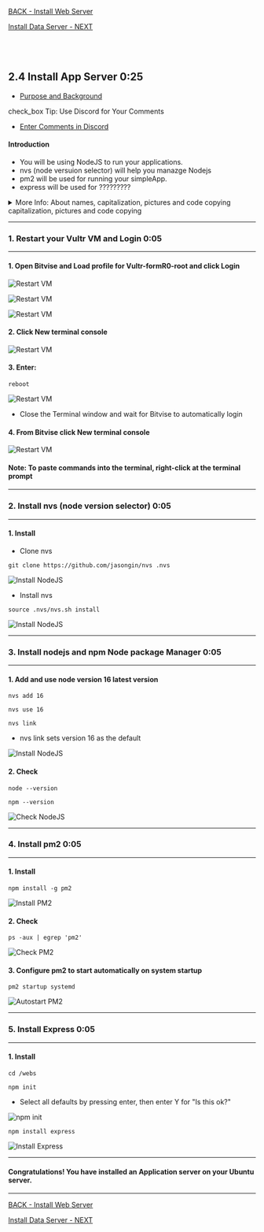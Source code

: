 <!-- ------------------------------------------------------------------------- -->

<div class="page-back">

[BACK - Install Web Server     ](/Setup/fr0303_Setup-Web-Server-Ubuntu.md)
</div><div class="page-next">

[Install Data Server - NEXT](/Setup/fr0305_Setup-Data-Server-Ubuntu.md)
</div><div style="margin-top:35px">&nbsp;</div>

<!-- ------------------------------------------------------------------------- -->


## 2.4 Install App Server 0:25 <!-- {docsify-ignore} -->
- [Purpose and Background](../Setup/purposes/pfr0304_Setup-App-Server-Ubuntu.md)

<div class="notice-tip">
  <div class="notice-tip-header">
    <span class="google-icon">check_box</span> <!-- or check -->
    Tip: Use Discord  for Your Comments 
  </div>

- [Enter Comments in Discord](https://discord.com/channels/928752444316483585/931218086256857118)
</div>

#### Introduction <!-- {docsify-ignore} -->
- You will be using NodeJS to run your applications.
- nvs (node versuion selector) will help you manazge Nodejs
- pm2 will be used for running your simpleApp.
- express will be used for ?????????

<details class="details-style">
    <summary class="summary-style">
More Info: About names, capitalization, pictures and code copying capitalization, pictures and code copying
    </summary>
    <div class="popup">

- In this tutorial please be careful to use the Exact Spelling and Capitalization. You will be using Windows, Unix and GitBash command prompts. Improper captialization will cause commands to fail. Some examples are: Local_Admin, myProject, repos, remotes and .ssh.
- This documentation was produced in 2021-2022. You will experience differences in some of the pictures due to the changes made over time by the developers of the softwares and web sites that are used.
- We recommend that you copy and paste code snippets from the documentation into your workstation/server. This will reduce the errors caused by hand typing.
Hover over the snippet and click copy, then paste as appropriate.

</div>
</details>

----
### 1. Restart your Vultr VM and Login 0:05

----
#### 1. Open Bitvise and Load profile for Vultr-formR0-root and click Login

![Restart VM](./images/fr0300-01_restart-vm.png "Restart VM")

![Restart VM](./images/fr0300-01_restart-vm1.png "Restart VM")

![Restart VM](./images/fr0300-01_restart-vm2.png "Restart VM")

#### 2. Click New terminal console

![Restart VM](./images/fr0301-09_Vultr-New-Profile-Console.png "Restart VM")

#### 3. Enter:

```
reboot
```

![Restart VM](./images/fr0300-01_restart-vm4.png "Restart VM")

- Close the Terminal window and wait for Bitvise to automatically login

#### 4. From Bitvise click New terminal console

![Restart VM](./images/fr0301-09_Vultr-New-Profile-Console.png "Restart VM")

#### Note: To paste commands into the terminal, right-click at the terminal prompt 
----
### 2. Install nvs (node version selector) 0:05
----

#### 1. Install 

- Clone nvs

```
git clone https://github.com/jasongin/nvs .nvs
```

![Install NodeJS](./images/fr0304-01_Ubuntu-install-nodejs1.png "Install NodeJS")

- Install nvs

```
source .nvs/nvs.sh install
```

![Install NodeJS](./images/fr0304-01_Ubuntu-install-nodejs2.png "Install NodeJS")


----
### 3. Install nodejs and npm Node package Manager 0:05
----

#### 1. Add and use node version 16 latest version 

```
nvs add 16
```
```
nvs use 16
```
```
nvs link
```

- nvs link sets version 16 as the default

![Install NodeJS](./images/fr0304-01_Ubuntu-install-nodejs3.png "Install NodeJS")

#### 2. Check

```
node --version
```
```
npm --version
```

![Check NodeJS](./images/fr0304-01_Ubuntu-install-nodejs4.png "Check NodeJS")

----
### 4. Install  pm2 0:05
----

#### 1. Install
```
npm install -g pm2
```

![Install PM2](./images/fr0304-05_Ubuntu-install-pm2.png "Install PM2")

#### 2. Check
```
ps -aux | egrep 'pm2'
```

![Check PM2](./images/fr0304-06_Ubuntu-check-pm2.png "Check PM2")

#### 3. Configure pm2 to start automatically on system startup
```
pm2 startup systemd
```

![Autostart PM2](./images/fr0304-07_Ubuntu-autostart-pm2.png "Autostart PM2")

----
### 5. Install Express 0:05
----

#### 1. Install 

```
cd /webs
```
```
npm init
```

- Select all defaults by pressing enter,
then enter Y for "Is this ok?"


![npm init](./images/fr0304-10_Ubuntu-npm-init.png "npm init")

```
npm install express
```

![Install Express](./images/fr0304-11_Ubuntu-install-express.png "Install Express")


----
#### Congratulations! You have installed an Application server on your Ubuntu server.
----

<!-- ------------------------------------------------------------------------- -->

<div class="page-back">

[BACK - Install Web Server     ](/Setup/fr0303_Setup-Web-Server-Ubuntu.md)
</div><div class="page-next">

[Install Data Server - NEXT](/Setup/fr0305_Setup-Data-Server-Ubuntu.md)
</div>

<!-- ------------------------------------------------------------------------- -->

